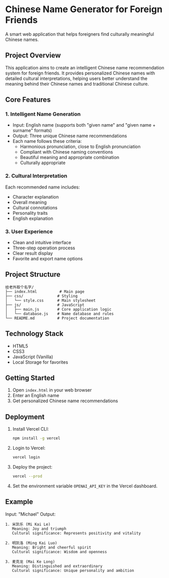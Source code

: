# Chinese Name Generator for Foreign Friends

A smart web application that helps foreigners find culturally meaningful Chinese names.

## Project Overview

This application aims to create an intelligent Chinese name recommendation system for foreign friends. It provides personalized Chinese names with detailed cultural interpretations, helping users better understand the meaning behind their Chinese names and traditional Chinese culture.

## Core Features

### 1. Intelligent Name Generation
- Input: English name (supports both "given name" and "given name + surname" formats)
- Output: Three unique Chinese name recommendations
- Each name follows these criteria:
  - Harmonious pronunciation, close to English pronunciation
  - Compliant with Chinese naming conventions
  - Beautiful meaning and appropriate combination
  - Culturally appropriate

### 2. Cultural Interpretation
Each recommended name includes:
- Character explanation
- Overall meaning
- Cultural connotations
- Personality traits
- English explanation

### 3. User Experience
- Clean and intuitive interface
- Three-step operation process
- Clear result display
- Favorite and export name options

## Project Structure

```
给老外取个名字/
├── index.html          # Main page
├── css/               # Styling
│   └── style.css      # Main stylesheet
├── js/                # JavaScript
│   ├── main.js        # Core application logic
│   └── database.js    # Name database and rules
└── README.md          # Project documentation
```

## Technology Stack
- HTML5
- CSS3
- JavaScript (Vanilla)
- Local Storage for favorites

## Getting Started
1. Open `index.html` in your web browser
2. Enter an English name
3. Get personalized Chinese name recommendations

## Deployment
1. Install Vercel CLI:
   ```bash
   npm install -g vercel
   ```
2. Login to Vercel:
   ```bash
   vercel login
   ```
3. Deploy the project:
   ```bash
   vercel --prod
   ```
4. Set the environment variable `OPENAI_API_KEY` in the Vercel dashboard.

## Example
Input: "Michael"
Output:
```
1. 米凯乐 (Mi Kai Le)
   Meaning: Joy and triumph
   Cultural significance: Represents positivity and vitality

2. 明凯洛 (Ming Kai Luo)
   Meaning: Bright and cheerful spirit
   Cultural significance: Wisdom and openness

3. 麦克龙 (Mai Ke Long)
   Meaning: Distinguished and extraordinary
   Cultural significance: Unique personality and ambition
```
